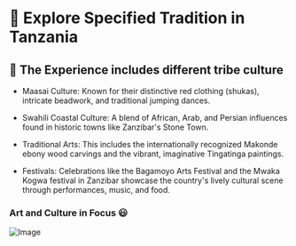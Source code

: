 # 📂 Explore Specified Tradition in Tanzania

## 📌 The Experience includes different tribe culture

- Maasai Culture: Known for their distinctive red clothing (shukas), intricate beadwork, and traditional jumping dances.

- Swahili Coastal Culture: A blend of African, Arab, and Persian influences found in historic towns like Zanzibar's Stone Town.

- Traditional Arts: This includes the internationally recognized Makonde ebony wood carvings and the vibrant, imaginative Tingatinga paintings.

- Festivals: Celebrations like the Bagamoyo Arts Festival and the Mwaka Kogwa festival in Zanzibar showcase the country's lively cultural scene through performances, music, and food.

###  Art and Culture in Focus :smiley:



![Image](https://github.com/user-attachments/assets/c603a5c3-77ce-4693-b285-8cd9864b9a4b)


